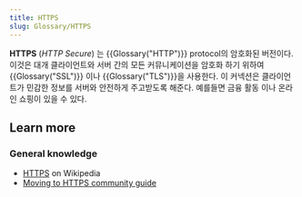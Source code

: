 ```yaml
---
title: HTTPS
slug: Glossary/HTTPS
---
```


**HTTPS** (_HTTP Secure_) 는 {{Glossary("HTTP")}} protocol의 암호화된 버전이다. 이것은 대개 클라이언트와 서버 간의 모든 커뮤니케이션을 암호화 하기 위하여 {{Glossary("SSL")}} 이나 {{Glossary("TLS")}}을 사용한다. 이 커넥션은 클라이언트가 민감한 정보를 서버와 안전하게 주고받도록 해준다. 예를들면 금융 활동 이나 온라인 쇼핑이 있을 수 있다.

## Learn more

### General knowledge

- [HTTPS](https://ko.wikipedia.org/wiki/HTTPS) on Wikipedia
- [Moving to HTTPS community guide](https://movingtohttps.com/)

